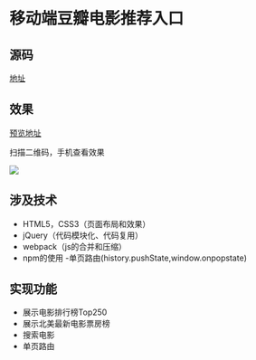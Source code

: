 # 移动端豆瓣电影推荐入口
## 源码
[地址](https://github.com/lwq945/douban-movie)
## 效果
[预览地址](https://lwq945.github.io/douban-movie/)

扫描二维码，手机查看效果

![](https://i.loli.net/2017/10/28/59f48d1a95184.png)

## 涉及技术
- HTML5，CSS3（页面布局和效果）
- jQuery（代码模块化、代码复用）
- webpack（js的合并和压缩）
- npm的使用
-单页路由(history.pushState,window.onpopstate)

## 实现功能
- 展示电影排行榜Top250
- 展示北美最新电影票房榜
- 搜索电影
- 单页路由
